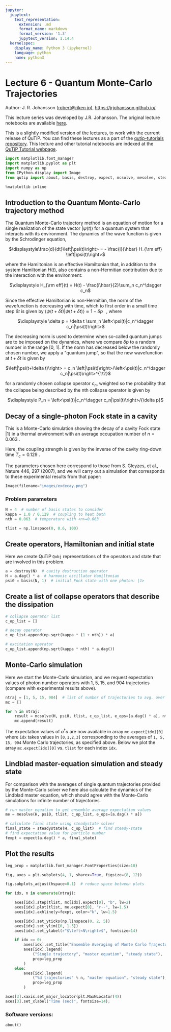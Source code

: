 ```yaml
---
jupyter:
  jupytext:
    text_representation:
      extension: .md
      format_name: markdown
      format_version: '1.3'
      jupytext_version: 1.14.4
  kernelspec:
    display_name: Python 3 (ipykernel)
    language: python
    name: python3
---
```


# Lecture 6 - Quantum Monte-Carlo Trajectories


Author: J. R. Johansson (robert@riken.jp), https://jrjohansson.github.io/

This lecture series was developed by J.R. Johansson. The original lecture notebooks are available [here](https://github.com/jrjohansson/qutip-lectures).

This is a slightly modified version of the lectures, to work with the current release of QuTiP. You can find these lectures as a part of the [qutip-tutorials repository](https://github.com/qutip/qutip-tutorials). This lecture and other tutorial notebooks are indexed at the [QuTiP Tutorial webpage](https://qutip.org/tutorials.html).

```python
import matplotlib.font_manager
import matplotlib.pyplot as plt
import numpy as np
from IPython.display import Image
from qutip import about, basis, destroy, expect, mcsolve, mesolve, steadystate

%matplotlib inline
```

## Introduction to the Quantum Monte-Carlo trajectory method

The Quantum Monte-Carlo trajectory method is an equation of motion for a single realization of the state vector $\left|\psi(t)\right>$ for a quantum system that interacts with its environment. The dynamics of the wave function is given by the Schrodinger equation,

<center>
$\displaystyle\frac{d}{dt}\left|\psi(t)\right> = - \frac{i}{\hbar} H_{\rm eff} \left|\psi(t)\right>$
</center>

where the Hamiltonian is an effective Hamiltonian that, in addition to the system Hamiltonian $H(t)$, also contains a non-Hermitian contribution due to the interaction with the environment:

<center>
$\displaystyle H_{\rm eff}(t) = H(t) - \frac{i\hbar}{2}\sum_n c_n^\dagger c_n$
</center>

Since the effective Hamiltonian is non-Hermitian, the norm of the wavefunction is decreasing with time, which to first order in a small time step $\delta t$ is given by $\langle\psi(t+\delta t)|\psi(t+\delta t)\rangle \approx 1 - \delta p\;\;\;$, where 

<center>
$\displaystyle \delta p = \delta t \sum_n \left<\psi(t)|c_n^\dagger c_n|\psi(t)\right>$
</center>

The decreasing norm is used to determine when so-called quantum jumps are to be imposed on the dynamics, where we compare $\delta p$ to a random number in the range [0, 1]. If the norm has decreased below the randomly chosen number, we apply a "quantum jump", so that the new wavefunction at $t+\delta t$ is given by

<center>
$\left|\psi(t+\delta t)\right> = c_n \left|\psi(t)\right>/\left<\psi(t)|c_n^\dagger c_n|\psi(t)\right>^{1/2}$ 
</center>

for a randomly chosen collapse operator $c_n$, weighted so the probability that the collapse being described by the nth collapse operator is given by
    
<center>
$\displaystyle P_n = \left<\psi(t)|c_n^\dagger c_n|\psi(t)\right>/{\delta p}$ 
</center>



## Decay of a single-photon Fock state in a cavity

This is a Monte-Carlo simulation showing the decay of a cavity Fock state $\left|1\right>$ in a thermal environment with an average occupation number of $n=0.063$ .

Here, the coupling strength is given by the inverse of the cavity ring-down time $T_c = 0.129$ .

The parameters chosen here correspond to those from S. Gleyzes, et al., Nature 446, 297 (2007), and we will carry out a simulation that corresponds to these experimental results from that paper:

```python
Image(filename="images/exdecay.png")
```

### Problem parameters

```python
N = 4  # number of basis states to consider
kappa = 1.0 / 0.129  # coupling to heat bath
nth = 0.063  # temperature with <n>=0.063

tlist = np.linspace(0, 0.6, 100)
```

## Create operators, Hamiltonian and initial state

Here we create QuTiP `Qobj` representations of the operators and state that are involved in this problem.

```python
a = destroy(N)  # cavity destruction operator
H = a.dag() * a  # harmonic oscillator Hamiltonian
psi0 = basis(N, 1)  # initial Fock state with one photon: |1>
```

## Create a list of collapse operators that describe the dissipation

```python
# collapse operator list
c_op_list = []

# decay operator
c_op_list.append(np.sqrt(kappa * (1 + nth)) * a)

# excitation operator
c_op_list.append(np.sqrt(kappa * nth) * a.dag())
```

## Monte-Carlo simulation

Here we start the Monte-Carlo simulation, and we request expectation values of photon number operators with 1, 5, 15, and 904 trajectories (compare with experimental results above).

```python
ntraj = [1, 5, 15, 904]  # list of number of trajectories to avg. over
mc = []

for n in ntraj:
    result = mcsolve(H, psi0, tlist, c_op_list, e_ops=[a.dag() * a], ntraj=n)
    mc.append(result)
```

The expectation values of $a^\dagger a$ are now available in array ``mc.expect[idx][0]`` where ``idx`` takes values in ``[0,1,2,3]`` corresponding to the averages of ``1, 5, 15, 904`` Monte Carlo trajectories, as specified above. Below we plot the array ``mc.expect[idx][0]`` vs. ``tlist`` for each index ``idx``.


## Lindblad master-equation simulation and steady state

For comparison with the averages of single quantum trajectories provided by the Monte-Carlo solver we here also calculate the dynamics of the Lindblad master equation, which should agree with the Monte-Carlo simulations for infinite number of trajectories.

```python
# run master equation to get ensemble average expectation values
me = mesolve(H, psi0, tlist, c_op_list, e_ops=[a.dag() * a])

# calculate final state using steadystate solver
final_state = steadystate(H, c_op_list)  # find steady-state
# find expectation value for particle number
fexpt = expect(a.dag() * a, final_state)
```

## Plot the results

```python
leg_prop = matplotlib.font_manager.FontProperties(size=10)

fig, axes = plt.subplots(4, 1, sharex=True, figsize=(8, 12))

fig.subplots_adjust(hspace=0.1)  # reduce space between plots

for idx, n in enumerate(ntraj):

    axes[idx].step(tlist, mc[idx].expect[0], "b", lw=2)
    axes[idx].plot(tlist, me.expect[0], "r--", lw=1.5)
    axes[idx].axhline(y=fexpt, color="k", lw=1.5)

    axes[idx].set_yticks(np.linspace(0, 2, 5))
    axes[idx].set_ylim([0, 1.5])
    axes[idx].set_ylabel(r"$\left<N\right>$", fontsize=14)

    if idx == 0:
        axes[idx].set_title("Ensemble Averaging of Monte Carlo Trajectories")
        axes[idx].legend(
            ("Single trajectory", "master equation", "steady state"),
            prop=leg_prop
        )
    else:
        axes[idx].legend(
            ("%d trajectories" % n, "master equation", "steady state"),
            prop=leg_prop
        )

axes[3].xaxis.set_major_locator(plt.MaxNLocator(4))
axes[3].set_xlabel("Time (sec)", fontsize=14);
```

### Software versions:

```python
about()
```
